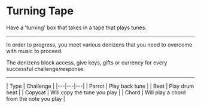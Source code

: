 Turning Tape
===

Have a 'turning' box that takes in a tape that plays tunes.

---

In order to progress, you meet various denizens that you need
to overcome with music to proceed.

The denizens block access, give keys, gifts or currency for
every successful challenge/response.

---

| Type | Challenge |
|---|---|---|
| Parrot | Play back tune |
| Beat | Play drum beat |
| Copycat | Will copy the tune you play |
| Chord | Will play a chord from the note you play |

